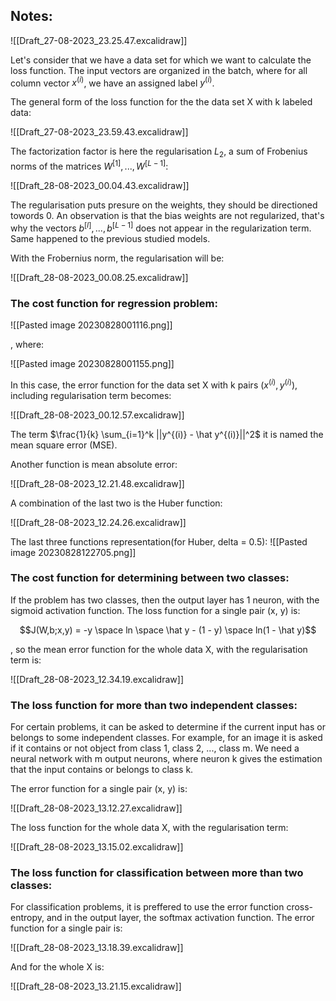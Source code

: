 ## Notes:

![[Draft_27-08-2023_23.25.47.excalidraw]]

Let's consider that we have a data set for which we want to calculate the loss function. The input vectors are organized in the batch, where for all column vector $x^{(i)}$, we have an assigned label $y^{(i)}$.

The general form of the loss function for the the data set X with k labeled data:

![[Draft_27-08-2023_23.59.43.excalidraw]]

The factorization factor is here the regularisation $L_2$, a sum of Frobenius norms of the matrices $W^{[1]}, ..., W^{[L-1]}$:

![[Draft_28-08-2023_00.04.43.excalidraw]]

The regularisation puts presure on the weights, they should be directioned towords 0. An observation is that the bias weights are not regularized, that's why the vectors $b^{[l]}, ..., b^{[L-1]}$ does not appear in the regularization term. Same happened to the previous studied models.

With the Frobernius norm, the regularisation will be:

![[Draft_28-08-2023_00.08.25.excalidraw]]

### The cost function for regression problem:

![[Pasted image 20230828001116.png]]

, where:

![[Pasted image 20230828001155.png]]

In this case, the error function for the data set X with k pairs $(x^{(i)}, y^{(i)})$, including regularisation term becomes:

![[Draft_28-08-2023_00.12.57.excalidraw]]

The term $\frac{1}{k} \sum_{i=1}^k ||y^{(i)} - \hat y^{(i)}||^2$ it is named the mean square error (MSE). 

Another function is mean absolute error:

![[Draft_28-08-2023_12.21.48.excalidraw]]

A combination of the last two is the Huber function:

![[Draft_28-08-2023_12.24.26.excalidraw]]

The last three functions representation(for Huber, delta = 0.5):
![[Pasted image 20230828122705.png]]

### The cost function for determining between two classes:

If the problem has two classes, then the output layer has 1 neuron, with the sigmoid activation function. The loss function for a single pair (x, y) is:

$$J(W,b;x,y) = -y \space ln \space \hat y - (1 - y) \space ln(1 - \hat y)$$

, so the mean error function for the whole data X, with the regularisation term is:

![[Draft_28-08-2023_12.34.19.excalidraw]]

### The loss function for more than two independent classes:

For certain problems, it can be asked to determine if the current input has or belongs to some independent classes. For example, for an image it is asked if it contains or not object from class 1, class 2, ..., class m. We need a neural network with m output neurons, where neuron k gives the estimation that the input contains or belongs to class k.

The error function for a single pair (x, y) is:

![[Draft_28-08-2023_13.12.27.excalidraw]]

The loss function for the whole data X, with the regularisation term:

![[Draft_28-08-2023_13.15.02.excalidraw]]

### The loss function for classification between more than two classes:

For classification problems, it is preffered to use the error function cross-entropy, and in the output layer, the softmax activation function. The error function for a single pair is:

![[Draft_28-08-2023_13.18.39.excalidraw]]

And for the whole X is:

![[Draft_28-08-2023_13.21.15.excalidraw]]
